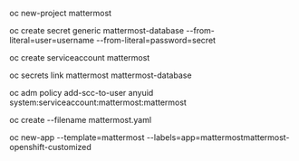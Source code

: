 oc new-project mattermost

oc create secret generic mattermost-database --from-literal=user=username --from-literal=password=secret

oc create serviceaccount mattermost

oc secrets link mattermost mattermost-database

oc adm policy add-scc-to-user anyuid system:serviceaccount:mattermost:mattermost

oc create --filename mattermost.yaml

oc new-app --template=mattermost --labels=app=mattermostmattermost-openshift-customized

